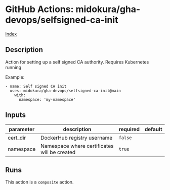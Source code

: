 # GitHub Actions: midokura/gha-devops/selfsigned-ca-init

[Index](../gha.md)

<!-- action-docs-description -->
## Description

Action for setting up a self signed CA authority. Requires Kubernetes running

Example:
```
- name: Self signed CA init
  uses: midokura/gha-devops/selfsigned-ca-init@main
    with:
      namespace: 'my-namespace'

```
<!-- action-docs-description -->

<!-- action-docs-inputs -->
## Inputs

| parameter | description | required | default |
| --- | --- | --- | --- |
| cert_dir | DockerHub registry username | `false` |  |
| namespace | Namespace where certificates will be created | `true` |  |
<!-- action-docs-inputs -->

<!-- action-docs-outputs -->

<!-- action-docs-outputs -->

<!-- action-docs-runs -->
## Runs

This action is a `composite` action.
<!-- action-docs-runs -->

